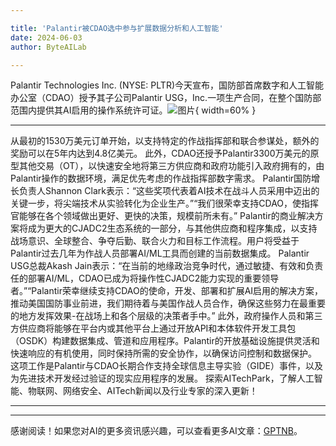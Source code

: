 ```yaml
---

title: 'Palantir被CDAO选中参与扩展数据分析和人工智能'
date: 2024-06-03
author: ByteAILab

---
```


Palantir Technologies Inc. (NYSE: PLTR)今天宣布，国防部首席数字和人工智能办公室（CDAO）授予其子公司Palantir USG，Inc.一项生产合同，在整个国防部范围内提供其AI启用的操作系统许可证。![图片](https://ai-techpark.com/wp-content/uploads/2024/05/Palantir-960x540.jpg){ width=60% }

---
从最初的1530万美元订单开始，以支持特定的作战指挥部和联合参谋处，额外的奖励可以在5年内达到4.8亿美元。
此外，CDAO还授予Palantir3300万美元的原型其他交易（OT），以快速安全地将第三方供应商和政府功能引入政府拥有的，由Palantir操作的数据环境，满足优先考虑的作战指挥部数字需求。
Palantir国防增长负责人Shannon Clark表示：“这些奖项代表着AI技术在战斗人员采用中迈出的关键一步，将尖端技术从实验转化为企业生产。”“我们很荣幸支持CDAO，使指挥官能够在各个领域做出更好、更快的决策，规模前所未有。”
Palantir的商业解决方案将成为更大的CJADC2生态系统的一部分，与其他供应商和程序集成，以支持战场意识、全球整合、争夺后勤、联合火力和目标工作流程。用户将受益于Palantir过去几年为作战人员部署AI/ML工具而创建的当前数据集成。
Palantir USG总裁Akash Jain表示：“在当前的地缘政治竞争时代，通过敏捷、有效和负责任的部署AI/ML，CDAO已成为将操作性CJADC2能力实现的重要领导者。”“Palantir荣幸继续支持CDAO的使命，开发、部署和扩展AI启用的解决方案，推动美国国防事业前进，我们期待着与美国作战人员合作，确保这些努力在最重要的地方发挥效果-在战场上和各个层级的决策者手中。”
此外，政府操作人员和第三方供应商将能够在平台内或其他平台上通过开放API和本体软件开发工具包（OSDK）构建数据集成、管道和应用程序。Palantir的开放基础设施提供灵活和快速响应的有机使用，同时保持所需的安全协作，以确保访问控制和数据保护。
这项工作是Palantir与CDAO长期合作支持全球信息主导实验（GIDE）事件，以及为先进技术开发经过验证的现实应用程序的发展。
探索AITechPark，了解人工智能、物联网、网络安全、AITech新闻以及行业专家的深入更新！

---
---
感谢阅读！如果您对AI的更多资讯感兴趣，可以查看更多AI文章：[GPTNB](https://gptnb.com)。